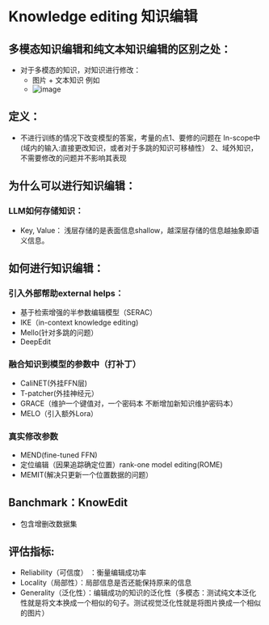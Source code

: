 # Knowledge editing 知识编辑
## 多模态知识编辑和纯文本知识编辑的区别之处：
 * 对于多模态的知识，对知识进行修改：
   * 图片 + 文本知识 例如
   * ![image](https://github.com/bixie6868/dailyNote/assets/78329110/f6c8055b-ee94-4b77-adf5-22beea59f99b)



## 定义：
  * 不进行训练的情况下改变模型的答案，考量的点1、要修的问题在 In-scope中(域内的输入:直接更改知识，或者对于多跳的知识可移植性） 2、域外知识，不需要修改的问题并不影响其表现
## 为什么可以进行知识编辑：
### LLM如何存储知识：
  *  Key, Value： 浅层存储的是表面信息shallow，越深层存储的信息越抽象即语义信息。
## 如何进行知识编辑：
### 引入外部帮助external helps：
 * 基于检索增强的半参数编辑模型（SERAC）
 * IKE（in-context knowledge editing)
 * Mello(针对多跳的问题）
 * DeepEdit
### 融合知识到模型的参数中（打补丁）
 * CaliNET(外挂FFN层)
 * T-patcher(外挂神经元）
 * GRACE（维护一个键值对，一个密码本 不断增加新知识维护密码本）
 * MELO（引入额外Lora）
### 真实修改参数
 * MEND(fine-tuned FFN)
 * 定位编辑（因果追踪确定位置）rank-one model editing(ROME)
 * MEMIT(解决只更新一个位置数据的问题）
## Banchmark：KnowEdit
 * 包含增删改数据集
## 评估指标:
 * Reliability（可信度） ：衡量编辑成功率
 * Locality（局部性）：局部信息是否还能保持原来的信息
 * Generality（泛化性）：编辑成功的知识的泛化性（多模态：测试纯文本泛化性就是将文本换成一个相似的句子。测试视觉泛化性就是将图片换成一个相似的图片）
